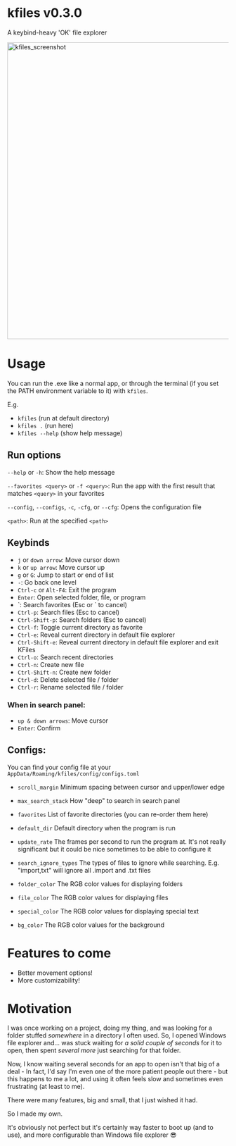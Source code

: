 # kfiles v0.3.0
A keybind-heavy 'OK' file explorer

<img width="674" alt="kfiles_screenshot" src="https://github.com/WhoStoleMyCoffee/kfiles/assets/79783809/ae7c54c6-d2d5-49cb-8244-46e84d7c3cfb">

# Usage
You can run the .exe like a normal app, or through the terminal (if you set the PATH environment variable to it) with `kfiles`. 

E.g.
- `kfiles` (run at default directory)
- `kfiles .` (run here)
- `kfiles --help` (show help message)

## Run options
`--help` or `-h`: Show the help message

`--favorites <query>` or `-f <query>`: Run the app with the first result that matches `<query>` in your favorites

`--config`, `--configs`, `-c`, `-cfg`, or `--cfg`: Opens the configuration file

`<path>`: Run at the specified `<path>`

## Keybinds
- `j` or `down arrow`: Move cursor down
- `k` or `up arrow`: Move cursor up
- `g` or `G`: Jump to start or end of list
- `-`: Go back one level
- `Ctrl-c` or `Alt-F4`: Exit the program
- `Enter`: Open selected folder, file, or program
- \`: Search favorites (Esc or \` to cancel)
- `Ctrl-p`: Search files (Esc to cancel)
- `Ctrl-Shift-p`: Search folders (Esc to cancel)
- `Ctrl-f`: Toggle current directory as favorite
- `Ctrl-e`: Reveal current directory in default file explorer
- `Ctrl-Shift-e`: Reveal current directory in default file explorer and exit KFiles
- `Ctrl-o`: Search recent directories
- `Ctrl-n`: Create new file
- `Ctrl-Shift-n`: Create new folder
- `Ctrl-d`: Delete selected file / folder
- `Ctrl-r`: Rename selected file / folder

### When in search panel:
- `up & down arrows`: Move cursor
- `Enter`: Confirm

## Configs:
You can find your config file at your `AppData/Roaming/kfiles/config/configs.toml`

- `scroll_margin` Minimum spacing between cursor and upper/lower edge

- `max_search_stack` How "deep" to search in search panel

- `favorites` List of favorite directories (you can re-order them here)

- `default_dir` Default directory when the program is run

- `update_rate` The frames per second to run the program at. It's not really significant but it could be nice sometimes to be able to configure it

- `search_ignore_types`	The types of files to ignore while searching.
	E.g. "import,txt" will ignore all .import and .txt files

- `folder_color` The RGB color values for displaying folders

- `file_color` The RGB color values for displaying files

- `special_color` The RGB color values for displaying special text

- `bg_color` The RGB color values for the background


# Features to come
- Better movement options!
- More customizability!


# Motivation
I was once working on a project, doing my thing, and was looking for a folder stuffed _somewhere_ in a directory I often used. So, I opened Windows file explorer and... was stuck waiting for _a solid couple of seconds_ for it to open, then spent _several more_ just searching for that folder.

Now, I know waiting several seconds for an app to open isn't that big of a deal - In fact, I'd say I'm even one of the more patient people out there - but this happens to me a lot, and using it often feels slow and sometimes even frustrating (at least to me).

There were many features, big and small, that I just wished it had.

So I made my own.

It's obviously not perfect but it's certainly way faster to boot up (and to use), and more configurable than Windows file explorer 😎
